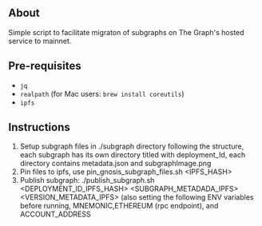 ## About
Simple script to facilitate migraton of subgraphs on The Graph's hosted service to mainnet.

## Pre-requisites
- `jq`
- `realpath` (for Mac users: `brew install coreutils`)
- `ipfs`

## Instructions
1. Setup subgraph files in ./subgraph directory following the structure, each subgraph has its own directory titled with deployment_Id, each directory contains  metadata.json and subgraphImage.png
2. Pin files to ipfs, use pin_gnosis_subgraph_files.sh <IPFS_HASH>
3. Publish subgraph: ./publish_subgraph.sh <DEPLOYMENT_ID_IPFS_HASH> <SUBGRAPH_METADADA_IPFS> <VERSION_METADATA_IPFS> (also setting the following ENV variables before running, MNEMONIC,ETHEREUM (rpc endpoint), and ACCOUNT_ADDRESS